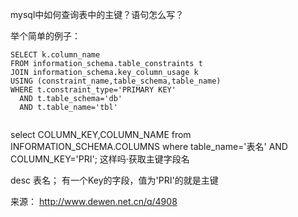 mysql中如何查询表中的主键？语句怎么写？

举个简单的例子：

```
SELECT k.column_name
FROM information_schema.table_constraints t
JOIN information_schema.key_column_usage k
USING (constraint_name,table_schema,table_name)
WHERE t.constraint_type='PRIMARY KEY'
  AND t.table_schema='db'
  AND t.table_name='tbl'


```

select COLUMN_KEY,COLUMN_NAME from INFORMATION_SCHEMA.COLUMNS where table_name='表名' AND COLUMN_KEY='PRI';
这样吗·获取主键字段名

desc 表名； 有一个Key的字段，值为'PRI'的就是主键

来源： <http://www.dewen.net.cn/q/4908>